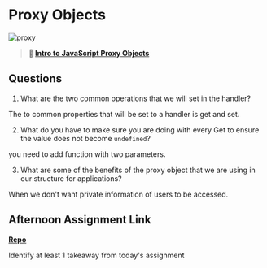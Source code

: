 # Proxy Objects

![proxy](https://bcw.blob.core.windows.net/public/img/journals/5120113092091727)

> **📖 [Intro to JavaScript Proxy Objects](https://codeworksacademy.com/fs-student-guide/resources/wk3/03-Proxies)**

## Questions

1. What are the two common operations that we will set in the handler?

The to common properties that will be set to a handler is get and set.



2. What do you have to make sure you are doing with every Get to ensure the value does not become `undefined`?

you need to add function with two parameters.


3. What are some of the benefits of the proxy object that we are using in our structure for applications?

When we don't want private information of users to be accessed.

## Afternoon Assignment Link

**[Repo](https://github.com/DiegoDomingu3z/<ASSIGNMENT_REPO>)**

Identify at least 1 takeaway from today's assignment

